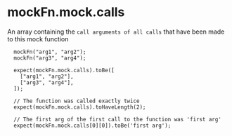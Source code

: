 # mockFn.mock.calls

An array containing the `call arguments of all calls` that have been made to this mock function

```
  mockFn("arg1", "arg2");
  mockFn("arg3", "arg4");

  expect(mockFn.mock.calls).toBe([
    ["arg1", "arg2"],
    ["arg3", "arg4"],
  ]);

  // The function was called exactly twice
  expect(mockFn.mock.calls).toHaveLength(2);

  // The first arg of the first call to the function was 'first arg'
  expect(mockFn.mock.calls[0][0]).toBe('first arg');
```
